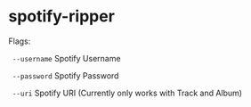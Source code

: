 spotify-ripper
==============
Flags:

` --username` Spotify Username

` --password` Spotify Password

` --uri` Spotify URI (Currently only works with Track and Album)
